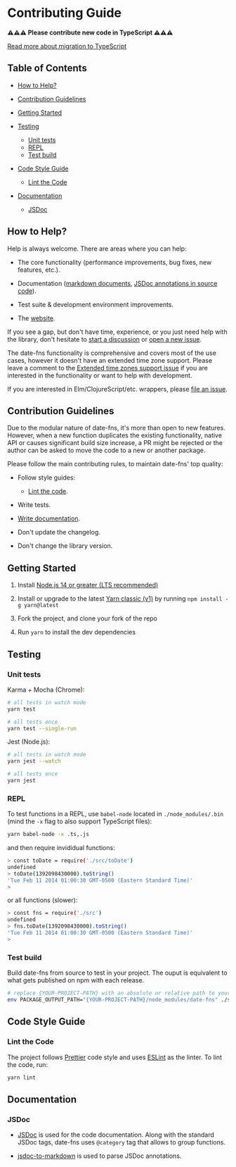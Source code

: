 # Contributing Guide

**⚠⚠⚠ Please contribute new code in TypeScript ⚠⚠⚠**

[Read more about migration to TypeScript](https://github.com/date-fns/date-fns/discussions/1932)

## Table of Contents

- [How to Help?](#how-to-help)

- [Contribution Guidelines](#contribution-guidelines)

- [Getting Started](#getting-started)

- [Testing](#testing)

  - [Unit tests](#unit-tests)  
  - [REPL](#repl)
  - [Test build](#test-build)


- [Code Style Guide](#code-style-guide)

  - [Lint the Code](#lint-the-code)

- [Documentation](#documentation)

  - [JSDoc](#jsdoc)

## How to Help?

Help is always welcome. There are areas where you can help:

- The core functionality (performance improvements, bug fixes,
  new features, etc.).

- Documentation ([markdown documents](https://github.com/date-fns/date-fns/tree/master/docs),
  [JSDoc annotations in source code](https://github.com/date-fns/date-fns/blob/master/src/toDate/index.ts)).

- Test suite & development environment improvements.

- The [website](https://github.com/date-fns/date-fns.org).

If you see a gap, but don't have time, experience, or you just need help
with the library, don't hesitate to [start a discussion](https://github.com/date-fns/date-fns/discussions/new) or
[open a new issue](https://github.com/date-fns/date-fns/issues/new).

The date-fns functionality is comprehensive and covers most of the use cases,
however it doesn't have an extended time zone support. Please leave a comment
to the [Extended time zones support issue](https://github.com/date-fns/date-fns/issues/180)
if you are interested in the functionality or want to help with development.

If you are interested in Elm/ClojureScript/etc. wrappers,
please [file an issue](https://github.com/date-fns/date-fns/issues/new).

## Contribution Guidelines

Due to the modular nature of date-fns, it's more than open to new features.
However, when a new function duplicates the existing functionality, native API
or causes significant build size increase, a PR might be rejected or
the author can be asked to move the code to a new or another package.

Please follow the main contributing rules, to maintain date-fns' top quality:

- Follow style guides:

  - [Lint the code](#lint-the-code).

- Write tests.

- [Write documentation](#documentation).

- Don't update the changelog.

- Don't change the library version.

## Getting Started

1. Install [Node.js 14 or greater (LTS recommended)](https://nodejs.org/en/download/)

2. Install or upgrade to the latest [Yarn classic (v1)](https://classic.yarnpkg.com/en/docs/install) by running `npm install -g yarn@latest`

3. Fork the project, and clone your fork of the repo

4. Run `yarn` to install the dev dependencies

## Testing

### Unit tests

Karma + Mocha (Chrome):

```sh
# all tests in watch mode
yarn test

# all tests once
yarn test --single-run
```

Jest (Node.js):

```sh
# all tests in watch mode
yarn jest --watch

# all tests once
yarn jest
```

### REPL

To test functions in a REPL, use `babel-node` located in `./node_modules/.bin` (mind the `-x` flag to also support TypeScript files):

```sh
yarn babel-node -x .ts,.js
```

and then require invididual functions:
```sh
> const toDate = require('./src/toDate')
undefined
> toDate(1392098430000).toString()
'Tue Feb 11 2014 01:00:30 GMT-0500 (Eastern Standard Time)'
>
```

or all functions (slower):
```sh
> const fns = require('./src')
undefined
> fns.toDate(1392098430000).toString()
'Tue Feb 11 2014 01:00:30 GMT-0500 (Eastern Standard Time)'
>
```

### Test build

Build date-fns from source to test in your project. The ouput is equivalent to what gets published on npm with each release.

```sh
# replace {YOUR-PROJECT-PATH} with an absolute or relative path to your project root
env PACKAGE_OUTPUT_PATH="{YOUR-PROJECT-PATH}/node_modules/date-fns" ./scripts/build/package.sh
```

## Code Style Guide

### Lint the Code

The project follows [Prettier] code style and uses [ESLint] as the linter.
To lint the code, run:

```bash
yarn lint
```

[prettier]: https://prettier.io/
[eslint]: https://eslint.org/

## Documentation

### JSDoc

- [JSDoc](https://jsdoc.app/) is used for the code documentation. Along with the
standard JSDoc tags, date-fns uses `@category` tag that allows
to group functions.

- [jsdoc-to-markdown](https://github.com/jsdoc2md/jsdoc-to-markdown/) is used to parse
JSDoc annotations.

